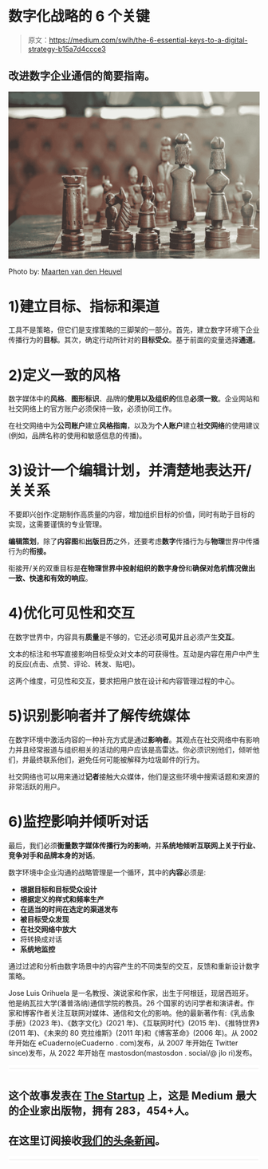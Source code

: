 # 数字化战略的 6 个关键

> 原文：<https://medium.com/swlh/the-6-essential-keys-to-a-digital-strategy-b15a7d4ccce3>

## 改进数字企业通信的简要指南。

![](img/eb11242254b7a596e0c0e1b510f95ed7.png)

Photo by: [Maarten van den Heuvel](https://unsplash.com/photos/_pc8aMbI9UQ)

# 1)建立目标、指标和渠道

工具不是策略，但它们是支撑策略的三脚架的一部分。首先，建立数字环境下企业传播行为的**目标**。其次，确定行动所针对的**目标受众**。基于前面的变量选择**通道**。

# 2)定义一致的风格

数字媒体中的**风格**、**图形标识**、品牌的**使用以及组织的**信息**必须一致**。企业网站和社交网络上的官方账户必须保持一致，必须协同工作。

在社交网络中为**公司账户**建立**风格指南**，以及为**个人账户**建立**社交网络**的使用建议(例如，品牌名称的使用和敏感信息的传播)。

# 3)设计一个编辑计划，并清楚地表达开/关关系

不要即兴创作:定期制作高质量的内容，增加组织目标的价值，同时有助于目标的实现，这需要谨慎的专业管理。

**编辑策划**，除了**内容图**和**出版日历**之外，还要考虑**数字**传播行为与**物理**世界中传播行为的**衔接。**

衔接开/关的双重目标是**在物理世界中投射组织的数字身份**和**确保对危机情况做出一致、快速和有效的响应**。

# 4)优化可见性和交互

在数字世界中，内容具有**质量**是不够的，它还必须**可见**并且必须产生**交互**。

文本的标注和书写直接影响目标受众对文本的可获得性。互动是内容在用户中产生的反应(点击、点赞、评论、转发、贴吧)。

这两个维度，可见性和交互，要求把用户放在设计和内容管理过程的中心。

# 5)识别影响者并了解传统媒体

在数字环境中激活内容的一种补充方式是通过**影响者**。其观点在社交网络中有影响力并且经常报道与组织相关的活动的用户应该是高雷达。你必须识别他们，倾听他们，并最终联系他们，避免任何可能被解释为垃圾邮件的行为。

社交网络也可以用来通过**记者**接触大众媒体，他们是这些环境中搜索话题和来源的非常活跃的用户。

# 6)监控影响并倾听对话

最后，我们必须**衡量数字媒体传播行为的影响**，并**系统地倾听互联网上关于行业、竞争对手和品牌本身的对话**。

数字环境中企业沟通的战略管理是一个循环，其中的**内容**必须是:

*   **根据目标和目标受众设计**
*   **根据定义的样式和频率生产**
*   **在适当的时间在选定的渠道发布**
*   **被目标受众发现**
*   **在社交网络中放大**
*   将转换成对话
*   **系统地监控**

通过过滤和分析由数字场景中的内容产生的不同类型的交互，反馈和重新设计数字策略。

Jose Luis Orihuela 是一名教授、演说家和作家，出生于阿根廷，现居西班牙。他是纳瓦拉大学(潘普洛纳)通信学院的教员。26 个国家的访问学者和演讲者。作家和博客作者关注互联网对媒体、通信和文化的影响。他的最新著作有:《乳齿象手册》(2023 年)、《数字文化》(2021 年)、《互联网时代》(2015 年)、《推特世界》(2011 年)、《未来的 80 克拉维斯》(2011 年)和《博客革命》(2006 年)。从 2002 年开始在 eCuaderno(eCuaderno . com)发布，从 2007 年开始在 Twitter since)发布，从 2022 年开始在 mastosdon(mastosdon . social/@ jlo ri)发布。

![](img/731acf26f5d44fdc58d99a6388fe935d.png)

## 这个故事发表在 [The Startup](https://medium.com/swlh) 上，这是 Medium 最大的企业家出版物，拥有 283，454+人。

## 在这里订阅接收[我们的头条新闻](http://growthsupply.com/the-startup-newsletter/)。

![](img/731acf26f5d44fdc58d99a6388fe935d.png)